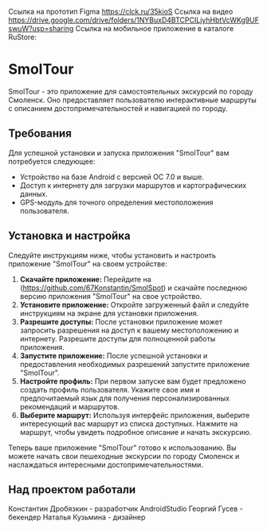 Ссылка на прототип Figma https://clck.ru/35kioS
Ссылка на видео https://drive.google.com/drive/folders/1NYBuxD4BTCPCILjyhHbtVcWKg9UFswuW?usp=sharing
Ссылка на мобильное приложение в каталоге RuStore:

# SmolTour
SmolTour - это приложение для самостоятельных экскурсий по городу Смоленск. Оно предоставляет пользователю интерактивные маршруты с описанием достопримечательностей и навигацией по городу.
## Требования
Для успешной установки и запуска приложения "SmolTour" вам потребуется следующее:
- Устройство на базе Android с версией ОС 7.0 и выше.
- Доступ к интернету для загрузки маршрутов и картографических данных.
- GPS-модуль для точного определения местоположения пользователя.
## Установка и настройка
Следуйте инструкциям ниже, чтобы установить и настроить приложение "SmolTour" на своем устройстве:
1. **Скачайте приложение:**
   Перейдите на (https://github.com/67Konstantin/SmolSpot) и скачайте последнюю версию приложения "SmolTour" на свое устройство.
2. **Установите приложение:**
   Откройте загруженный файл и следуйте инструкциям на экране для установки приложения.
3. **Разрешите доступы:**
   После установки приложение может запросить разрешения на доступ к вашему местоположению и интернету. Разрешите доступы для полноценной работы приложения.
4. **Запустите приложение:**
   После успешной установки и предоставления необходимых разрешений запустите приложение "SmolTour".
5. **Настройте профиль:**
   При первом запуске вам будет предложено создать профиль пользователя. Укажите свое имя и предпочитаемый язык для получения персонализированных рекомендаций и маршрутов.
6. **Выберите маршрут:**
   Используя интерфейс приложения, выберите интересующий вас маршрут из списка доступных. Нажмите на маршрут, чтобы увидеть подробное описание и начать экскурсию.

Теперь ваше приложение "SmolTour" готово к использованию. Вы можете начать свои пешеходные экскурсии по городу Смоленск и наслаждаться интересными достопримечательностями.

## Над проектом работали
Константин Дробязкин - разработчик AndroidStudio
Георгий Гусев - бекендер
Наталья Кузьмина - дизайнер
